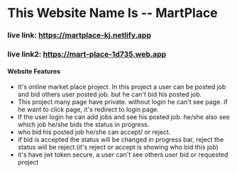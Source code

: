 # This Website Name Is -- MartPlace


### live link: https://martplace-kj.netlify.app
### live link2: https://mart-place-1d735.web.app



#### Website Features
- It's online market place project. In this project a user can be posted job and bid others user posted job. but he can't bid his posted job.
- This project many page have private. without login he can't see page. if he want to click page, it's redirect to login page.
- If the user login he can add jobs and see his posted job. he/she also see  which job he/she bids the status in progress.
- who bid his posted job he/she  can accept/ or reject. 
- if bid is accepted the status will be changed in progress bar, reject the status will be reject.(it's reject or accept is showing who bid this job)
- it's have jwt token secure, a user can't see others user bid or requested project 
